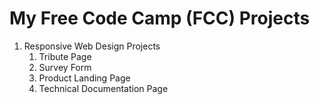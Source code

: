 # My Free Code Camp (FCC) Projects

1. Responsive Web Design Projects
    1. Tribute Page
    1. Survey Form
    1. Product Landing Page
    1. Technical Documentation Page